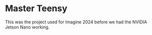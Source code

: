 # Master Teensy

This was the project used for Imagine 2024 before we had the NVIDIA Jetson Nano working.
